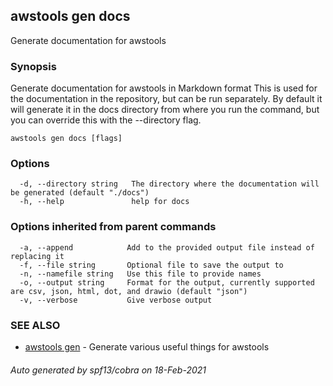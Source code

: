 ## awstools gen docs

Generate documentation for awstools

### Synopsis

Generate documentation for awstools in Markdown format
This is used for the documentation in the repository, but can be run separately. By default it will generate it in the docs directory from where you run the command, but you can override this with the --directory flag.

```
awstools gen docs [flags]
```

### Options

```
  -d, --directory string   The directory where the documentation will be generated (default "./docs")
  -h, --help               help for docs
```

### Options inherited from parent commands

```
  -a, --append            Add to the provided output file instead of replacing it
  -f, --file string       Optional file to save the output to
  -n, --namefile string   Use this file to provide names
  -o, --output string     Format for the output, currently supported are csv, json, html, dot, and drawio (default "json")
  -v, --verbose           Give verbose output
```

### SEE ALSO

* [awstools gen](awstools_gen.md)	 - Generate various useful things for awstools

###### Auto generated by spf13/cobra on 18-Feb-2021
